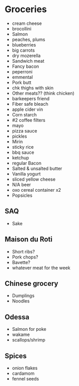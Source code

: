 # Groceries

- cream cheese
- brocollini
- Salmon
- peaches, plums
- blueberries
- big carrots
- dry mozerella
- Sandwich meat
- Fancy bacon
- peperroni
- emmental
- Pork butt
- chk thighs with skin
- Other meats?? (think chicken)
- barkeepers friend
- Fiber safe bleach
- apple cider vin
- Corn starch
- #2 coffee filters
- mayo
- pizza sauce
- pickles
- Mirin
- sticky rice
- bbq sauce
- ketchup
- regular Bacon
- Salted & unsalted butter
- Vanilla yogurt
- sliced yellow cheese
- N/A beer
- oxo cereal container x2
- Popsicles

## SAQ

- Sake

## Maison du Roti

- Short ribs?
- Pork chops?
- Bavette?
- whatever meat for the week

## Chinese grocery

- Dumplings
- Noodles

## Odessa

- Salmon for poke
- wakame
- scallops/shrimp

## Spices

- onion flakes
- cardamom
- fennel seeds
